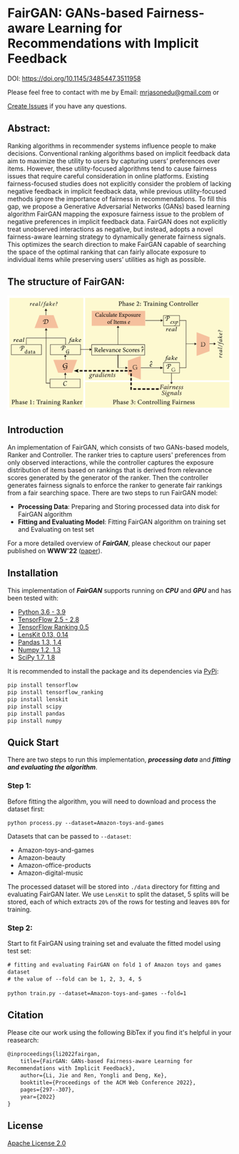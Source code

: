 # FairGAN: GANs-based Fairness-aware Learning for Recommendations with Implicit Feedback

DOI: https://doi.org/10.1145/3485447.3511958

Please feel free to contact with me by Email: mrjasonedu@gmail.com or 

[Create Issues](https://github.com/jasonshere/FairGAN/issues) if you have any questions.

## Abstract:
Ranking algorithms in recommender systems influence people to make decisions. Conventional ranking algorithms based on implicit feedback data aim to maximize the utility to users by capturing users’ preferences over items. However, these utility-focused algorithms tend to cause fairness issues that require careful consideration in online platforms. Existing fairness-focused studies does not explicitly consider the problem of lacking negative feedback in implicit feedback data, while previous utility-focused methods ignore the importance of fairness in recommendations. To fill this gap, we propose a Generative Adversarial Networks (GANs) based learning algorithm FairGAN mapping the exposure fairness issue to the problem of negative preferences in implicit feedback data. FairGAN does not explicitly treat unobserved interactions as negative, but instead, adopts a novel fairness-aware learning strategy to dynamically generate fairness signals. This optimizes the search direction to make FairGAN capable of searching the space of the optimal ranking that can fairly allocate exposure to individual items while preserving users’ utilities as high as possible.

## The structure of FairGAN:
![The structure of FairGAN](/assets/images/FairGAN.png "The structure of FairGAN")


## Introduction

An implementation of FairGAN, which consists of two GANs-based models, Ranker and Controller. The ranker tries to capture users' preferences from only observed interactions, while the controller captures the exposure distribution of items based on rankings that is derived from relevance scores generated by the generator of the ranker. Then the controller generates fairness signals to enforce the ranker to generate fair rankings from a fair searching space. There are two steps to run FairGAN model:

- **Processing Data**: Preparing and Storing processed data into disk for FairGAN algorithm
- **Fitting and Evaluating Model**: Fitting FairGAN algorithm on training set and Evaluating on test set

For a more detailed overview of ***FairGAN***, please checkout our paper published on **WWW'22** ([paper](https://dl.acm.org/doi/10.1145/3485447.3511958)).

## Installation

This implementation of ***FairGAN*** supports running on ***CPU*** and ***GPU*** and has been tested with:
- [Python 3.6 - 3.9](https://www.python.org/)
- [TensorFlow 2.5 - 2.8](https://www.tensorflow.org/)
- [TensorFlow Ranking 0.5](https://github.com/tensorflow/ranking#:~:text=README.md-,TensorFlow%20Ranking,%2C%20pairwise%2C%20and%20listwise%20losses.)
- [LensKit 0.13, 0.14](https://lenskit.org/)
- [Pandas 1.3, 1.4](https://pandas.pydata.org/)
- [Numpy 1.2, 1.3](https://numpy.org/)
- [SciPy 1.7, 1.8](https://scipy.org/)

It is recommended to install the package and its dependencies via [PyPi](https://pypi.org/):

    pip install tensorflow
    pip install tensorflow_ranking
    pip install lenskit
    pip install scipy
    pip install pandas
    pip install numpy 

## Quick Start
There are two steps to run this implementation, ***processing data*** and ***fitting and evaluating the algorithm***.

### **Step 1**:
Before fitting the algorithm, you will need to download and process the dataset first:

    python process.py --dataset=Amazon-toys-and-games

Datasets that can be passed to `--dataset`: 

- Amazon-toys-and-games 
- Amazon-beauty
- Amazon-office-products
- Amazon-digital-music

The processed dataset will be stored into `./data` directory for fitting and evaluating FairGAN later. We use `LensKit` to split the dataset, 5 splits will be stored, each of which extracts `20%` of the rows for testing and leaves `80%` for training.

### **Step 2**:
Start to fit FairGAN using training set and evaluate the fitted model using test set:

    # fitting and evaluating FairGAN on fold 1 of Amazon toys and games dataset
    # the value of --fold can be 1, 2, 3, 4, 5

    python train.py --dataset=Amazon-toys-and-games --fold=1

## Citation

Please cite our work using the following BibTex if you find it's helpful in your reasearch:

    @inproceedings{li2022fairgan,
        title={FairGAN: GANs-based Fairness-aware Learning for Recommendations with Implicit Feedback},
        author={Li, Jie and Ren, Yongli and Deng, Ke},
        booktitle={Proceedings of the ACM Web Conference 2022},
        pages={297--307},
        year={2022}
    }

## License
[Apache License 2.0](https://github.com/jasonshere/FairGAN/blob/main/LICENSE)